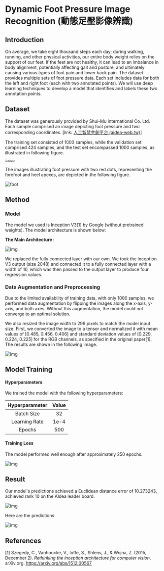 # Dynamic Foot Pressure Image Recognition (動態足壓影像辨識)



## Introduction

On average, we take eight thousand steps each day; during walking, running, and other physical activities, our entire body weight relies on the support of our feet. If the feet are not healthy, it can lead to an imbalance in body alignment, potentially affecting gait and posture, and ultimately causing various types of foot pain and lower back pain. The dataset provides multiple sets of foot pressure data. Each set includes data for both the left and right foot (each with two annotated points). We will use deep learning techniques to develop a model that identifies and labels these two annotation points.



## Dataset

The dataset was generously provided by Shui-Mu International Co. Ltd. Each sample comprised an image depicting foot pressure and two corresponding coordinates. [link: [人工智慧共創平台 (aidea-web.tw)](https://aidea-web.tw/topic/e3ab9046-2d56-48d0-b339-c80d9ab0001d?focus=intro)]

The training set consisted of 1000 samples, while the validation set comprised 424 samples, and the test set encompassed 1000 samples, as illustrated in following figure. 

<img src="images/dataset.png" alt="dataset" style="zoom: 50%;" />

The images illustrating foot pressure with two red dots, representing the forefoot and heel apexes, are depicted in the following figure.

![foot](images/foot.png)

## Method

### Model

The model we used is Inception V3[1] by Google (without pretrained weights). The model architecture is shown below:

**The Main Architecture :**

![img](https://cloud.google.com/static/tpu/docs/images/inceptionv3onc--oview.png)

We replaced the fully connected layer with our own. We took the Inception V3 output (size 2048) and connected it to a fully connected layer with a width of 10, which was then passed to the output layer to produce four regression values.



### Data Augmentation and Preprocessing

Due to the limited availability of training data, with only 1000 samples, we performed data augmentation by flipping the images along the x-axis, y-axis, and both axes. Without this augmentation, the model could not converge to an optimal solution.

We also resized the image width to 299 pixels to match the model input size. First, we converted the image to a tensor and normalized it with mean values of [0.485, 0.456, 0.406] and standard deviation values of [0.229, 0.224, 0.225] for the RGB channels, as specified in the original paper[1]. The results are shown in the following image.

![img](images/aug_img.png)



## Model Training

#### Hyperparameters

We trained the model with the following hyperparameters:

| Hyperparameter | Value |
| :------------: | :---: |
|   Batch Size   |  32   |
|  Learning Rate | 1e-4 |
| Epochs | 500 |



#### Training Loss

The model performed well enough after approximately 250 epochs.

![img](images/loss.png)



## Result

Our model's predictions achieved a Euclidean distance error of 10.273243, achieved rank 10 on the AIdea leader board.

![img](images/res.png)

Here are the predictions:

![img](images/output.png)

## References

[1] Szegedy, C., Vanhoucke, V., Ioffe, S., Shlens, J., & Wojna, Z. (2015, December 2). *Rethinking the inception architecture for computer vision*. arXiv.org. https://arxiv.org/abs/1512.00567
